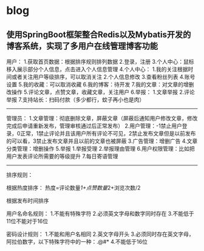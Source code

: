 # blog
使用SpringBoot框架整合Redis以及Mybatis开发的博客系统，实现了多用户在线管理博客功能
---
用户：
1.获取首页数据：根据排序规则排列数据
2.登录，注册
3.个人中心：鼠标移入展示部分个人信息，点击进入个人信息管理
4.个人中心：
           1.我的关注根据时间或者关注用户等级排序，可以取消关注
		   2.个人信息修改
		   3.查看粉丝列表
		   4.账号设置
		   5.我的收藏：可以取消收藏
		   6.我的博客：待开发
		   7.我的文章：对文章的增删改操作
5.评论文章，点赞文章，收藏文章，关注用户
6.举报：
       1.文章举报
	   2.评论举报
7.支持站长：扫码付款（多少都行，蚊子再小也是肉）

	   
---
管理员：
1.文章管理：彻底删除文章，屏蔽文章（屏蔽后通知用户修改文章，修改完成后申请重新发布，管理审核通过后正常发布）
2.用户管理：-1禁止用户登录，0正常，1禁止评论并且该用户所有评论不可见，2禁止发布文章但是以前发布的可以看，3禁止发布文章并且以前的文章也被屏蔽
3.广告管理：增删广告
4.文章分类管理：增删操作
5.举报
      1.举报受理
	  2.举报理由管理
6.用户权限管理：比如把用户发表评论所需要的等级提升
7.每日寄语管理

---
排序规则：

根据热度排序：
热度=评论数量*1+点赞数量*2+浏览次数/2

根据发布时间排序

用户名命名规则：
1.不能有特殊字符
2.必须英文字母和数字同时存在
3.不能低于11位不能对于16位


密码设计规则：
1.不能和用户名相同
2.英文字母开头
3.必须同时存在英文字母，阿拉伯数字，以下特殊字符中的一种：.@#*
4.不能低于16位
